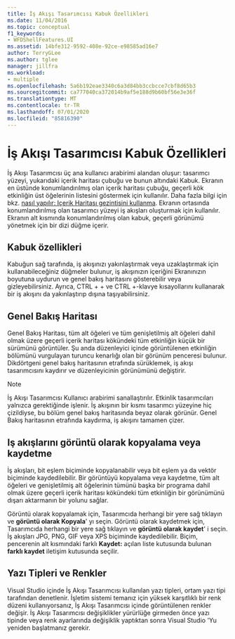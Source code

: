 ```yaml
---
title: İş Akışı Tasarımcısı Kabuk Özellikleri
ms.date: 11/04/2016
ms.topic: conceptual
f1_keywords:
- WFDShellFeatures.UI
ms.assetid: 14bfe312-9592-408e-92ce-e98585ad16e7
author: TerryGLee
ms.author: tglee
manager: jillfra
ms.workload:
- multiple
ms.openlocfilehash: 5a6b192eae3340c6a3d84bb3ccbcce7cbf8d65b3
ms.sourcegitcommit: ca777040ca372014b9af5e188d9b60bf56e3e36f
ms.translationtype: MT
ms.contentlocale: tr-TR
ms.lasthandoff: 07/01/2020
ms.locfileid: "85816390"
---
```

# <a name="workflow-designer-shell-features"></a>İş Akışı Tasarımcısı Kabuk Özellikleri

İş Akışı Tasarımcısı üç ana kullanıcı arabirimi alandan oluşur: tasarımcı yüzeyi, yukarıdaki içerik haritası çubuğu ve bunun altındaki Kabuk. Ekranın en üstünde konumlandırılmış olan içerik haritası çubuğu, geçerli kök etkinliğin üst öğelerinin listesini göstermek için kullanılır. Daha fazla bilgi için bkz. [nasıl yapılır: Içerik Haritası gezintisini kullanma](../workflow-designer/how-to-use-breadcrumb-navigation.md). Ekranın ortasında konumlandırılmış olan tasarımcı yüzeyi iş akışları oluşturmak için kullanılır. Ekranın alt kısmında konumlandırılmış olan kabuk, geçerli görünümü yönetmek için bir dizi düğme içerir.

## <a name="shell-features"></a>Kabuk özellikleri
 Kabuğun sağ tarafında, iş akışınızı yakınlaştırmak veya uzaklaştırmak için kullanabileceğiniz düğmeler bulunur, iş akışınızın içeriğini Ekranınızın boyutuna uydurun ve genel bakış haritasını gösterebilir veya gizleyebilirsiniz. Ayrıca, CTRL + + ve CTRL +-klavye kısayollarını kullanarak bir iş akışını da yakınlaştırıp dışına taşıyabilirsiniz.

## <a name="overview-map"></a>Genel Bakış Haritası
 Genel Bakış Haritası, tüm alt öğeleri ve tüm genişletilmiş alt öğeleri dahil olmak üzere geçerli içerik haritası kökündeki tüm etkinliğin küçük bir sürümünü görüntüler. Şu anda düzenleyici içinde görüntülenen etkinliğin bölümünü vurgulayan turuncu kenarlığı olan bir görünüm penceresi bulunur. Dikdörtgeni genel bakış haritasının etrafında sürüklemek, iş akışı tasarımcısını kaydırır ve düzenleyicinin görünümünü değiştirir.

> [!NOTE]
> İş Akışı Tasarımcısı Kullanıcı arabirimi sanallaştırılır. Etkinlik tasarımcıları yalnızca gerektiğinde işlenir. İş akışının bir kısmı tasarımcı yüzeyine hiç çizildiyse, bu bölüm genel bakış haritasında beyaz olarak görünür. Genel Bakış haritasının etrafında kaydırma, iş akışını tamamen çizer.

## <a name="copying-or-saving-workflows-as-images"></a>Iş akışlarını görüntü olarak kopyalama veya kaydetme
 İş akışları, bit eşlem biçiminde kopyalanabilir veya bit eşlem ya da vektör biçiminde kaydedilebilir. Bir görüntüyü kopyalama veya kaydetme, tüm alt öğeleri ve genişletilmiş alt öğelerinin tümünü başka bir programa dahil olmak üzere geçerli içerik haritası kökündeki tüm etkinliğin bir görünümünü dışarı aktarmanın bir yolunu sağlar.

 Görüntü olarak kopyalamak için, Tasarımcıda herhangi bir yere sağ tıklayın ve **görüntü olarak Kopyala**' yı seçin. Görüntü olarak kaydetmek için, Tasarımcıda herhangi bir yere sağ tıklayın ve **görüntü olarak kaydet**' i seçin. İş akışları JPG, PNG, GIF veya XPS biçiminde kaydedilebilir. Biçim, pencerenin alt kısmındaki farklı **Kaydet:** açılan liste kutusunda bulunan **farklı kaydet** iletişim kutusunda seçilir.

## <a name="fonts-and-colors"></a>Yazı Tipleri ve Renkler

Visual Studio içinde İş Akışı Tasarımcısı kullanılan yazı tipleri, ortam yazı tipi tarafından denetlenir. İşletim sistemi temanız için yüksek karşıtlıklı bir renk düzeni kullanıyorsanız, İş Akışı Tasarımcısı içinde görüntülenen renkler değişir. İş Akışı Tasarımcısı değişiklikler yürürlüğe girmeden önce yazı tipinde veya renk ayarlarında değişiklik yaptıktan sonra Visual Studio 'Yu yeniden başlatmanız gerekir.